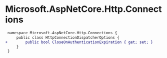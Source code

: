 # Microsoft.AspNetCore.Http.Connections

``` diff
 namespace Microsoft.AspNetCore.Http.Connections {
     public class HttpConnectionDispatcherOptions {
+        public bool CloseOnAuthenticationExpiration { get; set; }
     }
 }
```
